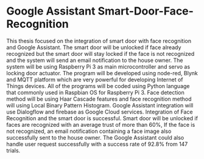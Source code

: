 # Google Assistant Smart-Door-Face-Recognition
 This thesis focused on the integration of smart door with face recognition and Google Assistant. The smart door will be unlocked if face already recognized but the smart door will stay locked if the face is not recognized and the system will send an email notification to the house owner. The system will be using Raspberry Pi 3 as main microcontroller and servo as locking door actuator. The program will be developed using node-red, Blynk and MQTT platform which are very powerful for developing Internet of Things devices. All of the programs will be coded using Python language that commonly used in Raspbian OS for Raspberry Pi 3. Face detection method will be using Haar Cascade features and face recognition method will using Local Binary Pattern Histogram. Google Assistant integration will use Dialogflow and firebase as Google Cloud services. Integration of Face Recognition and the smart door is successful. Smart door will be unlocked if faces are recognized with an average trust of more than 60%, If the face is not recognized, an email notification containing a face image also successfully sent to the house owner. The Google Assistant could also handle user request successfully with a success rate of 92.8% from 147 trials.

